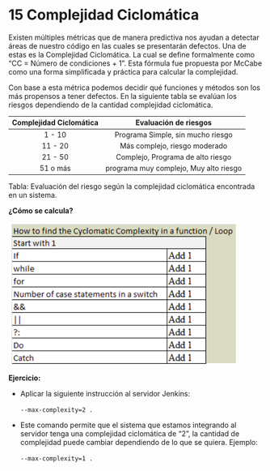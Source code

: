 # 15 Complejidad Ciclomática

Existen múltiples métricas que de manera predictiva nos ayudan a detectar áreas de nuestro código en las cuales se presentarán defectos. Una de estas es la Complejidad Ciclomática. La cual se define formalmente como  “CC = Número de condiciones + 1”. 
Esta fórmula fue propuesta por McCabe como una forma simplificada y práctica para calcular la complejidad.

Con base a esta métrica podemos decidir qué funciones y métodos son los más propensos a tener defectos. En la siguiente tabla se evalúan los riesgos dependiendo de la cantidad  complejidad ciclomática.


| Complejidad Ciclomática | Evaluación de riesgos                 |
| :---------------------: | :-----------------------------------: |
| 1 - 10                  | Programa Simple, sin mucho riesgo     |
| 11 - 20                 | Más complejo, riesgo moderado         |
| 21 - 50                 | Complejo, Programa de alto riesgo     |
| 51 o más                |programa muy complejo, Muy alto riesgo |


Tabla: Evaluación del riesgo según la complejidad ciclomática encontrada en un sistema.


__¿Cómo se calcula?__


![Calculo de la complejidad ciclomatica](images/Calculo.png)


__Ejercicio:__


* Aplicar la siguiente instrucción al servidor Jenkins:

    `--max-complexity=2 .`

* Este comando permite que el sistema que estamos integrando al servidor tenga una complejidad ciclomática de “2”, la cantidad de complejidad puede cambiar dependiendo de lo que se quiera. Ejemplo:

    `--max-complexity=1 .`
